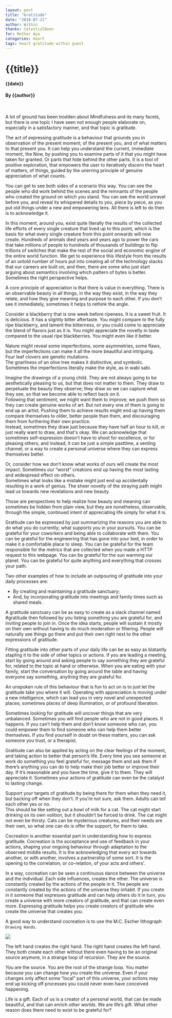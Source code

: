```yaml
---
layout: post
title: "Gratitude"
date: "2018-07-21"
author: Within
thanks: CelestialBoon
for: Mother Aya
categories: heart
tags: heart gratitude within guest
---
```

# {{title}}

#### {{date}}

#### By {{author}}

<br>

A lot of ground has been trodden about Mindfulness and its many facets, but there is one topic I have seen not enough people elaborate on, especially in a satisfactory manner, and that topic is gratitude. <!-- more -->

The act of expressing gratitude is a behaviour that grounds you in observation of the present moment; of the present you, and of what matters to that present you. It can help you understand the current, immediate moment, the Now, by pushing you to examine parts of it that you might have taken for granted. Or parts that hide behind the other parts. It is a tool of positive exploration, that empowers the user to iteratively discern the heart of matters, of things, guided by the unerring principle of genuine appreciation of what counts.

You can get to see both sides of a scenario this way. You can see the people who did work behind the scenes and the remnants of the people who created the ground on which you stand. You can see the world unravel before you, and reveal its whispered details to you, piece by piece, as you put old things under a new and empowering lens. All there is left to do then is to acknowledge it.

In this moment, around you, exist quite literally the results of the collected life efforts of every single creature that lived up to this point, which is the basis for what every single creature from this point onwards will now create. Hundreds of animals died years and years ago to power the cars that take millions of people to hundreds of thousands of buildings to flip trillions of switches that make the rest of the social and economic engine of the entire world function. We get to experience this lifestyle from the results of an untold number of hours put into creating all of the technology stacks that our careers are built on; and then, there are some who just start arguing about semantics involving which pattern of bytes is better. Sometimes the right perspective helps.

A core principle of appreciation is that there is value in everything. There is an observable beauty in all things, in the way they exist, in the way they relate, and how they give meaning and purpose to each other. If you don’t see it immediately, sometimes it helps to rethink the angle.  

Consider a blackberry that is one week before ripeness. It is a sweet fruit. It is delicious. It has a slightly bitter aftertaste. You might compare to the fully ripe blackberry, and lament the bitterness, or you could come to appreciate the blend of flavors just as it is. You might appreciate the novelty in taste compared to the usual ripe blackberries. You might even like it better.

Nature might reveal some imperfections, some asymmetries, some flaws, but the imperfections can make it all the more beautiful and intriguing.  
Four leaf clovers are genetic mutations.  
The gnarliness of an olive tree makes it distinctive, and symbolic.  
Sometimes the imperfections literally make the style, as in wabi sabi. 

Imagine the drawings of a young child. They are not always going to be aesthetically pleasing to us, but that does not matter to them. They draw to perpetuate the beauty they observe; they draw so we can capture what they see, so that we become able to reflect back on it.  
Following that sentiment, we might want them to improve; we push them so they can create genuine works of art. But not every one of them is going to end up an artist. Pushing them to achieve results might end up having them compare themselves to older, better people than them, and discouraging them from furthering their own practice.  
Instead, sometimes they draw just because they have half an hour to kill, or just really want to draw, and that's okay. We can acknowledge that sometimes self-expression doesn't have to shoot for excellence, or for pleasing others; and instead, it can be just a simple pasttime, a venting channel, or a way to create a personal universe where they can express themselves better.

Or, consider how we don’t know what works of ours will create the most impact. Sometimes our “worst” creations end up having the most lasting and widespread effect on others.  
Sometimes what looks like a mistake might just end up accidentally resulting in a work of genius. The sheer novelty of the straying path might lead us towards new revelations and new beauty.

Those are perspectives to help realize how beauty and meaning can sometimes be hidden from plain view, but they are nonetheless, observable, through the simple, continued intent of appreciating life simply for what it is.

Gratitude can be expressed by just summarizing the reasons you are able to do what you do currently; what supports you in your pursuits. You can be grateful for your coworkers and being able to collaborate with them. You can be grateful for the engineering that has gone into your bed, in order to make it a comfortable place to sleep. You can be grateful for the team responsible for the metrics that are collected when you made a HTTP request to this webpage. You can be grateful for the sun warming our planet. You can be grateful for quite anything and everything that crosses your path.

Two other examples of how to include an outpouring of gratitude into your daily processes are:  
- By creating and maintaining a gratitude sanctuary;  
- And, by incorporating gratitude into meetings and family times such as shared meals.

A gratitude sanctuary can be as easy to create as a slack channel named #gratitude then followed by you listing something you are grateful for, and inviting people to join in. Once the idea starts, people will sustain it mostly on their own without having to do much moderation or filtering. People will naturally see things go there and put their own right next to the other expressions of gratitude. 

Fitting gratitude into other parts of your daily life can be as easy as blatantly stapling it to the side of other topics or actions. If you are leading a meeting, start by going around and asking people to say something they are grateful for, related to the topic at hand or otherwise. When you are eating with your family, start the conversation by going around the table and having everyone say something, anything they are grateful for. 

An unspoken rule of this behaviour that is fun to act on is to just let the gratitude take you where it will. Operating with appreciation is moving under a new intelligence, which can lead you in very novel and unexpected places; sometimes places of deep illumination, or of profound liberation.

Sometimes looking for gratitude will uncover things that are very unbalanced. Sometimes you will find people who are not in good places. It happens. If you can’t help them and don’t know someone who can, you could empower them to find someone who can help them better themselves. If you find yourself in doubt on these matters, you can ask someone you trust, or a therapist.

Gratitude can also be applied by acting on the clear feelings of the moment, and taking action to better that person’s life. Every time you see someone at work do something you feel grateful for, message them and ask them if there’s anything you can do to help make their job better or improve their day. If it’s reasonable and you have the time, give it to them. They will appreciate it. Sometimes your actions of gratitude can even be the catalyst to lasting change.

Support your targets of gratitude by being there for them when they need it, but backing off when they don’t. If you’re not sure, ask them. Adults can tell each other yes or no.  
This should be like setting out a bowl of milk for a cat. The cat might start drinking on its own volition, but it shouldn’t be forced to drink. The cat might not even be thirsty. Cats can be mysterious creatures, and their needs are their own, so what one can do is offer the support, for them to take.

Cocreation is another essential part in understanding how to express gratitude. Cocreation is the acceptance and use of feedback in your actions, shaping your ongoing behaviour through adaptation to the observed middle results. It is the acknowledging that every act towards another, or with another, involves a partnership of some sort. It is the opening to the correlation, or co-relation, of your acts and others'.

In a way, cocreation can be seen a continuous dance between the universe and the individual. Each side influences, creates the other. The universe is constantly created by the actions of the people in it. The people are constantly created by the actions of the universe they inhabit. If you create in it someone that expresses gratitude and can help others do it in turn, you create a universe with more creators of gratitude, and that can create even more. Expressing gratitude helps you create creators of gratitude who create the universe that creates you. 

A good way to understand cocreation is to use the M.C. Escher lithograph `Drawing Hands`.

![](http://totallyhistory.com/wp-content/uploads/2013/01/Drawing_Hands.jpg) 

The left hand creates the right hand. The right hand creates the left hand. They both create each other without there even having to be an original source anymore, in a strange loop of recursion. They are the source.  

*You* are the source. You are the root of the strange loop. You matter because you can change how you create the universe. Even if your changes only affect some “local” part of this universe, your actions may end up kicking off processes you could never even have conceived happening.

Life is a gift. Each of us is a creator of a personal world, that can be made beautiful, and that can enrich *other worlds*. We are life’s gift. What other reason does there need to exist to be grateful for?
